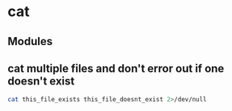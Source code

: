 cat
===

Modules
---

cat multiple files and don't error out if one doesn't exist
---

```bash
cat this_file_exists this_file_doesnt_exist 2>/dev/null
```
